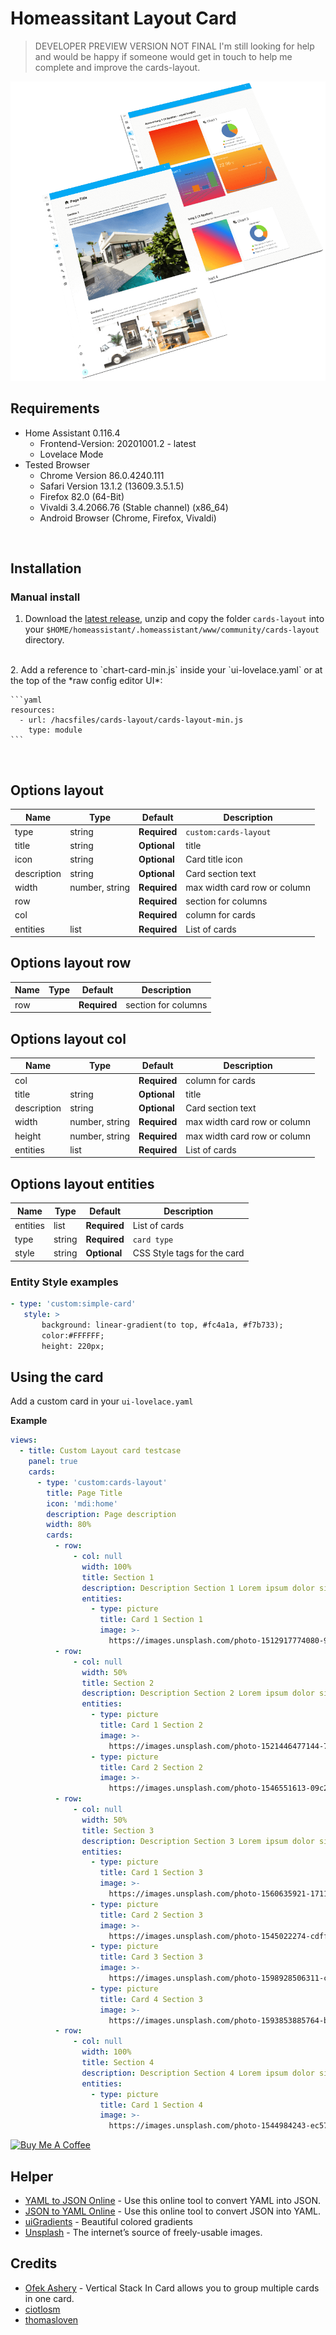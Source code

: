 # Homeassitant Layout Card

> DEVELOPER PREVIEW VERSION NOT FINAL
I'm still looking for help and would be happy if someone would get in touch to help me complete and improve the cards-layout.



![ha-layoutcard.png](docs/ha-layoutcard.png)





## Requirements

- Home Assistant 0.116.4
  - Frontend-Version: 20201001.2 - latest
  - Lovelace Mode
- Tested Browser
  - Chrome Version 86.0.4240.111 
  - Safari Version 13.1.2 (13609.3.5.1.5)
  - Firefox 82.0 (64-Bit)
  - Vivaldi 3.4.2066.76 (Stable channel) (x86_64)
  - Android Browser (Chrome, Firefox, Vivaldi)


<br>

## Installation

### Manual install

1. Download the [latest release](https://github.com/zibous/ha-layoutcard/releases), unzip and copy the folder `cards-layout` into your `$HOME/homeassistant/.homeassistant/www/community/cards-layout` directory.
<br />
2. Add a reference to `chart-card-min.js` inside your `ui-lovelace.yaml` or at the top of the *raw config editor UI*:

    ```yaml
    resources:
      - url: /hacsfiles/cards-layout/cards-layout-min.js
        type: module
    ```
<br>

## Options layout

| Name | Type | Default | Description
| ---- | ---- | ------- | -----------
| type | string | **Required** | `custom:cards-layout`
| title | string | **Optional** | title
| icon | string | **Optional** | Card title icon
| description | string | **Optional** | Card section text
| width | number, string | **Required** | max width card row or column
| row |  | **Required** | section for columns
| col |  | **Required** | column for cards
| entities | list | **Required** | List of cards

## Options layout row

| Name | Type | Default | Description
| ---- | ---- | ------- | -----------
| row |  | **Required** | section for columns

## Options layout col

| Name | Type | Default | Description
| ---- | ---- | ------- | -----------
| col |  | **Required** | column for cards
| title | string | **Optional** | title
| description | string | **Optional** | Card section text
| width | number, string | **Required** | max width card row or column
| height | number, string | **Required** | max width card row or column
| entities | list | **Required** | List of cards

## Options layout entities

| Name | Type | Default | Description
| ---- | ---- | ------- | -----------
| entities | list | **Required** | List of cards
| type | string | **Required** | `card type`
| style | string | **Optional** | CSS Style tags for the card

### Entity Style examples
```yaml
- type: 'custom:simple-card'
   style: >
       background: linear-gradient(to top, #fc4a1a, #f7b733);
       color:#FFFFFF;
       height: 220px;


```

## Using the card
Add a custom card in your `ui-lovelace.yaml`

**Example**
```yaml
views:
  - title: Custom Layout card testcase
    panel: true
    cards:
      - type: 'custom:cards-layout'
        title: Page Title
        icon: 'mdi:home'
        description: Page description
        width: 80%
        cards:
          - row:
              - col: null
                width: 100%
                title: Section 1
                description: Description Section 1 Lorem ipsum dolor sit amet, consetetur sadipscing elitr, sed diam nonumy eirmod tempor invidunt ut labore et dolore magna aliquyam erat, sed diam voluptua. At vero eos et accusam et justo duo dolores et ea rebum. Stet clita kasd gubergren, no sea takimata sanctus est Lorem ipsum dolor sit amet.
                entities:
                  - type: picture
                    title: Card 1 Section 1
                    image: >-
                      https://images.unsplash.com/photo-1512917774080-9991f1c4c750?ixlib=rb-1.2.1&ixid=eyJhcHBfaWQiOjEyMDd9&auto=format&fit=crop&w=800&h=600&q=80
          - row:
              - col: null
                width: 50%
                title: Section 2
                description: Description Section 2 Lorem ipsum dolor sit amet, consetetur sadipscing elitr, sed diam nonumy eirmod tempor invidunt ut labore et dolore magna aliquyam erat, sed diam voluptua. At vero eos et accusam et justo duo dolores et ea rebum. Stet clita kasd gubergren, no sea takimata sanctus est Lorem ipsum dolor sit amet.
                entities:
                  - type: picture
                    title: Card 1 Section 2
                    image: >-
                      https://images.unsplash.com/photo-1521446477144-773b2dd9b1af?ixlib=rb-1.2.1&ixid=eyJhcHBfaWQiOjEyMDd9&auto=format&fit=crop&w=800&h=600&q=80
                  - type: picture
                    title: Card 2 Section 2
                    image: >-
                      https://images.unsplash.com/photo-1546551613-09c2f83e1ede?ixlib=rb-1.2.1&ixid=eyJhcHBfaWQiOjEyMDd9&auto=format&fit=crop&w=800&h=600&q=80
          - row:
              - col: null
                width: 50%
                title: Section 3
                description: Description Section 3 Lorem ipsum dolor sit amet, consetetur sadipscing elitr, sed diam nonumy eirmod tempor invidunt ut labore et dolore magna aliquyam erat, sed diam voluptua. At vero eos et accusam et justo duo dolores et ea rebum. Stet clita kasd gubergren, no sea takimata sanctus est Lorem ipsum dolor sit amet.
                entities:
                  - type: picture
                    title: Card 1 Section 3
                    image: >-
                      https://images.unsplash.com/photo-1560635921-171138a3955e?ixlib=rb-1.2.1&ixid=eyJhcHBfaWQiOjEyMDd9&auto=format&fit=crop&w=800&h=600&q=80
                  - type: picture
                    title: Card 2 Section 3
                    image: >-
                      https://images.unsplash.com/photo-1545022274-cdffe6d68075?ixlib=rb-1.2.1&ixid=eyJhcHBfaWQiOjEyMDd9&auto=format&fit=crop&w=800&h=600&q=80
                  - type: picture
                    title: Card 3 Section 3
                    image: >-
                      https://images.unsplash.com/photo-1598928506311-c55ded91a20c?ixlib=rb-1.2.1&auto=format&fit=crop&w=800&h=600&q=80                      
                  - type: picture
                    title: Card 4 Section 3
                    image: >-
                      https://images.unsplash.com/photo-1593853885764-b1174d704401?ixlib=rb-1.2.1&ixid=eyJhcHBfaWQiOjEyMDd9&auto=format&fit=crop&w=800&h=600&q=80      
          - row:
              - col: null
                width: 100%
                title: Section 4
                description: Description Section 4 Lorem ipsum dolor sit amet, consetetur sadipscing elitr, sed diam nonumy eirmod tempor invidunt ut labore et dolore magna aliquyam erat, sed diam voluptua. At vero eos et accusam et justo duo dolores et ea rebum. Stet clita kasd gubergren, no sea takimata sanctus est Lorem ipsum dolor sit amet.
                entities:
                  - type: picture
                    title: Card 1 Section 4
                    image: >-
                      https://images.unsplash.com/photo-1544984243-ec57ea16fe25?ixlib=rb-1.2.1&ixid=eyJhcHBfaWQiOjEyMDd9&auto=format&fit=crop&w=800&h=600&q=80


```

<a href="https://www.buymeacoff.ee/zibous" target="_blank"><img src="https://cdn.buymeacoffee.com/buttons/default-orange.png" alt="Buy Me A Coffee" height="41" width="174"></a>


## Helper
- [YAML to JSON Online](https://www.convertjson.com/yaml-to-json.htm) - Use this online tool to convert YAML into JSON. 
- [JSON to YAML Online](https://www.convertjson.com/json-to-yaml.htm) - Use this online tool to convert JSON into YAML. 
- [uiGradients](https://uigradients.com/#ByDesign)  - Beautiful colored gradients
- [Unsplash](https://unsplash.com/) - The internet’s source of freely-usable images.


## Credits

- [Ofek Ashery](https://github.com/ofekashery/vertical-stack-in-card) - Vertical Stack In Card allows you to group multiple cards in one card.
- [ciotlosm](https://github.com/ciotlosm)
- [thomasloven](https://github.com/thomasloven)
